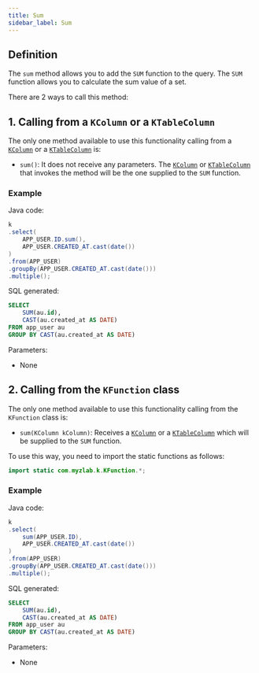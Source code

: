 ```yaml
---
title: Sum
sidebar_label: Sum
---
```


## Definition

The `sum` method allows you to add the `SUM` function to the query. The `SUM` function allows you to calculate the sum value of a set.

There are 2 ways to call this method:

## 1. Calling from a `KColumn` or a `KTableColumn`

The only one method available to use this functionality calling from a [`KColumn`](/docs/select-statement/select/introduction#2-kcolumn) or a [`KTableColumn`](/docs/select-statement/select/introduction#1-ktablecolumn) is:

- `sum()`: It does not receive any parameters. The [`KColumn`](/docs/select-statement/select/introduction#2-kcolumn) or [`KTableColumn`](/docs/select-statement/select/introduction#1-ktablecolumn) that invokes the method will be the one supplied to the `SUM` function.

### Example

Java code:

```java
k
.select(
    APP_USER.ID.sum(),
    APP_USER.CREATED_AT.cast(date())
)
.from(APP_USER)
.groupBy(APP_USER.CREATED_AT.cast(date()))
.multiple();
```

SQL generated:

```sql
SELECT
    SUM(au.id),
    CAST(au.created_at AS DATE)
FROM app_user au
GROUP BY CAST(au.created_at AS DATE)
```

Parameters:

- None

## 2. Calling from the `KFunction` class

The only one method available to use this functionality calling from the `KFunction` class is:

- `sum(KColumn kColumn)`: Receives a [`KColumn`](/docs/select-statement/select/introduction#2-kcolumn) or a [`KTableColumn`](/docs/select-statement/select/introduction#1-ktablecolumn) which will be supplied to the `SUM` function.

To use this way, you need to import the static functions as follows:

```java
import static com.myzlab.k.KFunction.*;
```

### Example

Java code:

```java
k
.select(
    sum(APP_USER.ID),
    APP_USER.CREATED_AT.cast(date())
)
.from(APP_USER)
.groupBy(APP_USER.CREATED_AT.cast(date()))
.multiple();
```

SQL generated:

```sql
SELECT
    SUM(au.id),
    CAST(au.created_at AS DATE)
FROM app_user au
GROUP BY CAST(au.created_at AS DATE)
```

Parameters:

- None